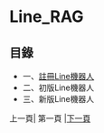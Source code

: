 # Line_RAG
## 目錄
*  一、[註冊Line機器人](STEP_1.md)
*  二、初版Line機器人
*  三、新版Line機器人

上一頁| 第一頁 |[下一頁](STEP_1.md)
